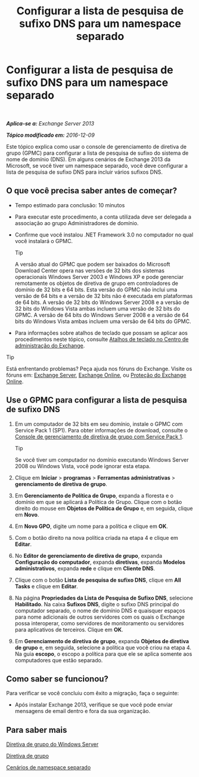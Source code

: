﻿---
title: 'Configurar a lista de pesquisa de sufixo DNS para um namespace separado'
TOCTitle: Configurar a lista de pesquisa de sufixo DNS para um namespace separado
ms:assetid: cfa715ac-7b69-47c3-b206-933ec2cf677b
ms:mtpsurl: https://technet.microsoft.com/pt-br/library/Bb847901(v=EXCHG.150)
ms:contentKeyID: 50486692
ms.date: 05/22/2018
mtps_version: v=EXCHG.150
ms.translationtype: MT
---

# Configurar a lista de pesquisa de sufixo DNS para um namespace separado

 

_**Aplica-se a:** Exchange Server 2013_

_**Tópico modificado em:** 2016-12-09_

Este tópico explica como usar o console de gerenciamento de diretiva de grupo (GPMC) para configurar a lista de pesquisa de sufixo do sistema de nome de domínio (DNS). Em alguns cenários de Exchange 2013 da Microsoft, se você tiver um namespace separado, você deve configurar a lista de pesquisa de sufixo DNS para incluir vários sufixos DNS.

## O que você precisa saber antes de começar?

  - Tempo estimado para conclusão: 10 minutos

  - Para executar este procedimento, a conta utilizada deve ser delegada a associação ao grupo Administradores de domínio.

  - Confirme que você instalou .NET Framework 3.0 no computador no qual você instalará o GPMC.
    

    > [!TIP]
    > A versão atual do GPMC que podem ser baixados do Microsoft Download Center opera nas versões de 32 bits dos sistemas operacionais Windows Server 2003 e Windows XP e pode gerenciar remotamente os objetos de diretiva de grupo em controladores de domínio de 32 bits e 64 bits. Esta versão do GPMC não inclui uma versão de 64 bits e a versão de 32 bits não é executada em plataformas de 64 bits. A versão de 32 bits do Windows Server 2008 e a versão de 32 bits do Windows Vista ambas incluem uma versão de 32 bits do GPMC. A versão de 64 bits do Windows Server 2008 e a versão de 64 bits do Windows Vista ambas incluem uma versão de 64 bits do GPMC.



  - Para informações sobre atalhos de teclado que possam se aplicar aos procedimentos neste tópico, consulte [Atalhos de teclado no Centro de administração do Exchange](keyboard-shortcuts-in-the-exchange-admin-center-exchange-online-protection-help.md).


> [!TIP]
> Está enfrentando problemas? Peça ajuda nos fóruns do Exchange. Visite os fóruns em: <A href="https://go.microsoft.com/fwlink/p/?linkid=60612">Exchange Server</A>, <A href="https://go.microsoft.com/fwlink/p/?linkid=267542">Exchange Online</A>, ou <A href="https://go.microsoft.com/fwlink/p/?linkid=285351">Proteção do Exchange Online</A>.



## Use o GPMC para configurar a lista de pesquisa de sufixo DNS

1.  Em um computador de 32 bits em seu domínio, instale o GPMC com Service Pack 1 (SP1). Para obter informações de download, consulte o [Console de gerenciamento de diretiva de grupo com Service Pack 1](https://go.microsoft.com/fwlink/p/?linkid=100126).
    

    > [!TIP]
    > Se você tiver um computador no domínio executando Windows Server 2008 ou Windows Vista, você pode ignorar esta etapa.



2.  Clique em **Iniciar** \> **programas** \> **Ferramentas administrativas** \> **gerenciamento de diretiva de grupo**.

3.  Em **Gerenciamento de Política de Grupo**, expanda a floresta e o domínio em que se aplicará a Política de Grupo. Clique com o botão direito do mouse em **Objetos de Política de Grupo** e, em seguida, clique em **Novo**.

4.  Em **Novo GPO**, digite um nome para a política e clique em **OK**.

5.  Com o botão direito na nova política criada na etapa 4 e clique em **Editar**.

6.  No **Editor de gerenciamento de diretiva de grupo**, expanda **Configuração do computador**, expanda **diretivas**, expanda **Modelos administrativos**, expanda **rede** e clique em **Cliente DNS**.

7.  Clique com o botão **Lista de pesquisa de sufixo DNS**, clique em **All Tasks** e clique em **Editar**.

8.  Na página **Propriedades da Lista de Pesquisa de Sufixo DNS**, selecione **Habilitado**. Na caixa **Sufixos DNS**, digite o sufixo DNS principal do computador separado, o nome de domínio DNS e quaisquer espaços para nome adicionais de outros servidores com os quais o Exchange possa interoperar, como servidores de monitoramento ou servidores para aplicativos de terceiros. Clique em **OK**.

9.  Em **Gerenciamento de diretiva de grupo**, expanda **Objetos de diretiva de grupo** e, em seguida, selecione a política que você criou na etapa 4. Na guia **escopo**, o escopo a política para que ele se aplica somente aos computadores que estão separado.

## Como saber se funcionou?

Para verificar se você concluiu com êxito a migração, faça o seguinte:

  - Após instalar Exchange 2013, verifique se que você pode enviar mensagens de email dentro e fora da sua organização.

## Para saber mais

[Diretiva de grupo do Windows Server](https://go.microsoft.com/fwlink/p/?linkid=100128)

[Diretiva de grupo](https://go.microsoft.com/fwlink/?linkid=268043)

[Cenários de namespace separado](disjoint-namespace-scenarios-exchange-2013-help.md)

